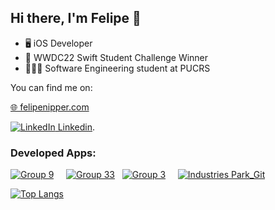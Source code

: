 ## Hi there, I'm Felipe 👋

- 🖥 iOS Developer 
-  WWDC22 Swift Student Challenge Winner
- 👨🏻‍🎓 Software Engineering student at PUCRS

<!-- Actual text -->

You can find me on:

[🌐 felipenipper.com][2]

[![LinkedIn][1.2] Linkedin][1].

<!-- Icons -->

[1.2]: https://raw.githubusercontent.com/MartinHeinz/MartinHeinz/master/linkedin-3-16.png (LinkedIn icon without padding)

<!-- Links to your social media accounts -->

[1]: https://www.linkedin.com/in/felipe-grosze-nipper-de-oliveira/
[2]: https://www.felipenipper.com/


### Developed Apps:

[![Group 9](https://user-images.githubusercontent.com/69091399/176565811-d6e61220-f685-4c56-9e2d-eb95ee869e39.png)](https://apps.apple.com/br/app/goalsetter/id1575428267) &nbsp; &nbsp; [![Group 33](https://user-images.githubusercontent.com/69091399/176565851-ed7657d1-3792-4e89-b82b-f26e2ae4cac4.png)](https://apps.apple.com/br/app/path-to-zero/id1620651202) &nbsp; [![Group 3](https://user-images.githubusercontent.com/69091399/135328093-e5db310a-25b4-484f-8516-11814f844986.png)](https://apps.apple.com/us/app/fishlife/id1586180074)  &nbsp; &nbsp; [![Industries Park_Git](https://user-images.githubusercontent.com/69091399/144084449-85837084-0f2f-456b-ac7c-03e67441883f.png)](https://apps.apple.com/us/app/industries-park/id1591707077?itsct=apps_box_link&itscg=30200)

[![Top Langs](https://github-readme-stats.vercel.app/api/top-langs/?username=FelipeNipper&layout=compact)](https://github.com/anuraghazra/github-readme-stats)

